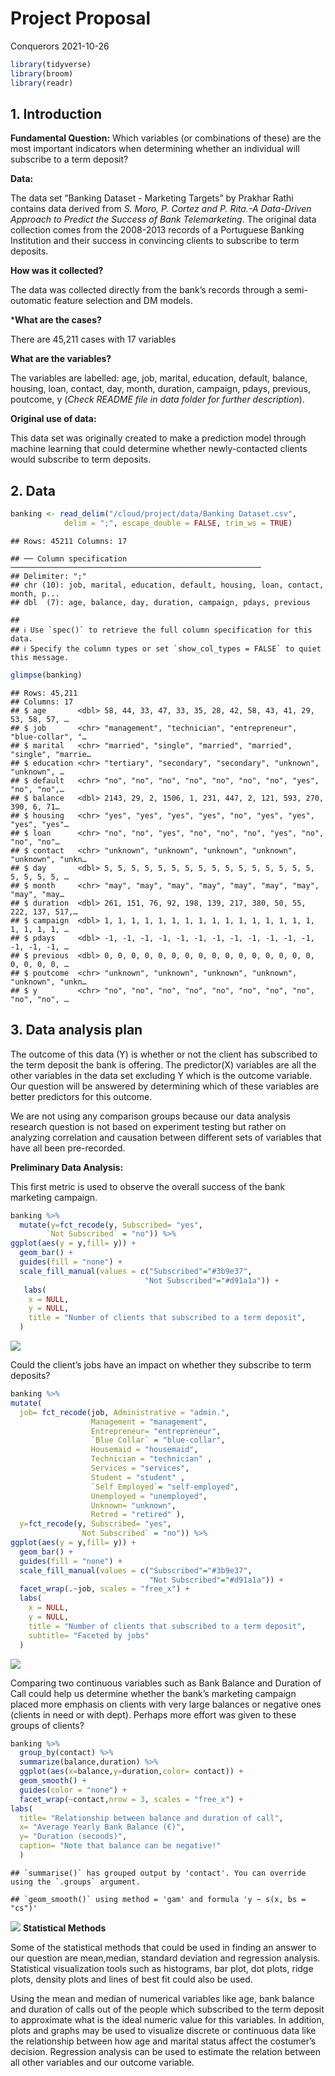 Project Proposal
================
Conquerors
2021-10-26

``` r
library(tidyverse)
library(broom)
library(readr)
```

## 1. Introduction

**Fundamental Question:** Which variables (or combinations of these) are
the most important indicators when determining whether an individual
will subscribe to a term deposit?

**Data:**

The data set “Banking Dataset - Marketing Targets” by Prakhar Rathi
contains data derived from *S. Moro, P. Cortez and P. Rita.-A
Data-Driven Approach to Predict the Success of Bank Telemarketing*. The
original data collection comes from the 2008-2013 records of a
Portuguese Banking Institution and their success in convincing clients
to subscribe to term deposits.

**How was it collected?**

The data was collected directly from the bank’s records through a
semi-outomatic feature selection and DM models.

\***What are the cases?**

There are 45,211 cases with 17 variables

**What are the variables?**

The variables are labelled: age, job, marital, education, default,
balance, housing, loan, contact, day, month, duration, campaign, pdays,
previous, poutcome, y (*Check README file in data folder for further
description*).

**Original use of data:**

This data set was originally created to make a prediction model through
machine learning that could determine whether newly-contacted clients
would subscribe to term deposits.

## 2. Data

``` r
banking <- read_delim("/cloud/project/data/Banking Dataset.csv",
            delim = ";", escape_double = FALSE, trim_ws = TRUE)
```

    ## Rows: 45211 Columns: 17

    ## ── Column specification ────────────────────────────────────────────────────────
    ## Delimiter: ";"
    ## chr (10): job, marital, education, default, housing, loan, contact, month, p...
    ## dbl  (7): age, balance, day, duration, campaign, pdays, previous

    ## 
    ## ℹ Use `spec()` to retrieve the full column specification for this data.
    ## ℹ Specify the column types or set `show_col_types = FALSE` to quiet this message.

``` r
glimpse(banking)
```

    ## Rows: 45,211
    ## Columns: 17
    ## $ age       <dbl> 58, 44, 33, 47, 33, 35, 28, 42, 58, 43, 41, 29, 53, 58, 57, …
    ## $ job       <chr> "management", "technician", "entrepreneur", "blue-collar", "…
    ## $ marital   <chr> "married", "single", "married", "married", "single", "marrie…
    ## $ education <chr> "tertiary", "secondary", "secondary", "unknown", "unknown", …
    ## $ default   <chr> "no", "no", "no", "no", "no", "no", "no", "yes", "no", "no",…
    ## $ balance   <dbl> 2143, 29, 2, 1506, 1, 231, 447, 2, 121, 593, 270, 390, 6, 71…
    ## $ housing   <chr> "yes", "yes", "yes", "yes", "no", "yes", "yes", "yes", "yes"…
    ## $ loan      <chr> "no", "no", "yes", "no", "no", "no", "yes", "no", "no", "no"…
    ## $ contact   <chr> "unknown", "unknown", "unknown", "unknown", "unknown", "unkn…
    ## $ day       <dbl> 5, 5, 5, 5, 5, 5, 5, 5, 5, 5, 5, 5, 5, 5, 5, 5, 5, 5, 5, 5, …
    ## $ month     <chr> "may", "may", "may", "may", "may", "may", "may", "may", "may…
    ## $ duration  <dbl> 261, 151, 76, 92, 198, 139, 217, 380, 50, 55, 222, 137, 517,…
    ## $ campaign  <dbl> 1, 1, 1, 1, 1, 1, 1, 1, 1, 1, 1, 1, 1, 1, 1, 1, 1, 1, 1, 1, …
    ## $ pdays     <dbl> -1, -1, -1, -1, -1, -1, -1, -1, -1, -1, -1, -1, -1, -1, -1, …
    ## $ previous  <dbl> 0, 0, 0, 0, 0, 0, 0, 0, 0, 0, 0, 0, 0, 0, 0, 0, 0, 0, 0, 0, …
    ## $ poutcome  <chr> "unknown", "unknown", "unknown", "unknown", "unknown", "unkn…
    ## $ y         <chr> "no", "no", "no", "no", "no", "no", "no", "no", "no", "no", …

## 3. Data analysis plan

The outcome of this data (Y) is whether or not the client has subscribed
to the term deposit the bank is offering. The predictor(X) variables are
all the other variables in the data set excluding Y which is the outcome
variable. Our question will be answered by determining which of these
variables are better predictors for this outcome.

We are not using any comparison groups because our data analysis
research question is not based on experiment testing but rather on
analyzing correlation and causation between different sets of variables
that have all been pre-recorded.

**Preliminary Data Analysis:**

This first metric is used to observe the overall success of the bank
marketing campaign.

``` r
banking %>%
  mutate(y=fct_recode(y, Subscribed= "yes", 
        `Not Subscribed` = "no")) %>%
ggplot(aes(y = y,fill= y)) +
  geom_bar() +
  guides(fill = "none") +
  scale_fill_manual(values = c("Subscribed"="#3b9e37", 
                              "Not Subscribed"="#d91a1a")) +
   labs(
    x = NULL,
    y = NULL,
    title = "Number of clients that subscribed to a term deposit",
  )
```

![](proposal_files/figure-gfm/campaign_success-1.png)<!-- -->

Could the client’s jobs have an impact on whether they subscribe to term
deposits?

``` r
banking %>%
mutate(
  job= fct_recode(job, Administrative = "admin.",
                  Management = "management", 
                  Entrepreneur= "entrepreneur",
                  `Blue Collar` = "blue-collar", 
                  Housemaid = "housemaid", 
                  Technician = "technician" , 
                  Services = "services", 
                  Student = "student" , 
                  `Self Employed`= "self-employed", 
                  Unemployed = "unemployed", 
                  Unknown= "unknown", 
                  Retred = "retired" ),
  y=fct_recode(y, Subscribed= "yes", 
               `Not Subscribed` = "no")) %>%
ggplot(aes(y = y,fill= y)) +
  geom_bar() +
  guides(fill = "none") +
  scale_fill_manual(values = c("Subscribed"="#3b9e37", 
                               "Not Subscribed"="#d91a1a")) +
  facet_wrap(.~job, scales = "free_x") +
  labs(
    x = NULL,
    y = NULL,
    title = "Number of clients that subscribed to a term deposit",
    subtitle= "Faceted by jobs"
  )
```

![](proposal_files/figure-gfm/job_impact-1.png)<!-- -->

Comparing two continuous variables such as Bank Balance and Duration of
Call could help us determine whether the bank’s marketing campaign
placed more emphasis on clients with very large balances or negative
ones (clients in need or with dept). Perhaps more effort was given to
these groups of clients?

``` r
banking %>%
  group_by(contact) %>%
  summarize(balance,duration) %>%
  ggplot(aes(x=balance,y=duration,color= contact)) +
  geom_smooth() +
  guides(color = "none") +
  facet_wrap(~contact,nrow = 3, scales = "free_x") +
labs(
  title= "Relationship between balance and duration of call",
  x= "Average Yearly Bank Balance (€)",
  y= "Duration (seconds)",
  caption= "Note that balance can be negative!"
  )
```

    ## `summarise()` has grouped output by 'contact'. You can override using the `.groups` argument.

    ## `geom_smooth()` using method = 'gam' and formula 'y ~ s(x, bs = "cs")'

![](proposal_files/figure-gfm/balance_vs_duration-1.png)<!-- -->
**Statistical Methods**

Some of the statistical methods that could be used in finding an answer
to our question are mean,median, standard deviation and regression
analysis. Statistical visualization tools such as histograms, bar plot,
dot plots, ridge plots, density plots and lines of best fit could also
be used.

Using the mean and median of numerical variables like age, bank balance
and duration of calls out of the people which subscribed to the term
deposit to approximate what is the ideal numeric value for this
variables. In addition, plots and graphs may be used to visualize
discrete or continuous data like the relationship between how age and
marital status affect the costumer’s decision. Regression analysis can
be used to estimate the relation between all other variables and our
outcome variable.
